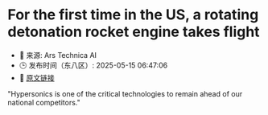 # For the first time in the US, a rotating detonation rocket engine takes flight
- 📅 来源: Ars Technica AI
- 🕒 发布时间（东八区）: 2025-05-15 06:47:06
- 🔗 [原文链接](https://arstechnica.com/space/2025/05/venus-aerospace-flies-its-rotating-detonation-rocket-engine-for-the-first-time/)

"Hypersonics is one of the critical technologies to remain ahead of our national competitors."